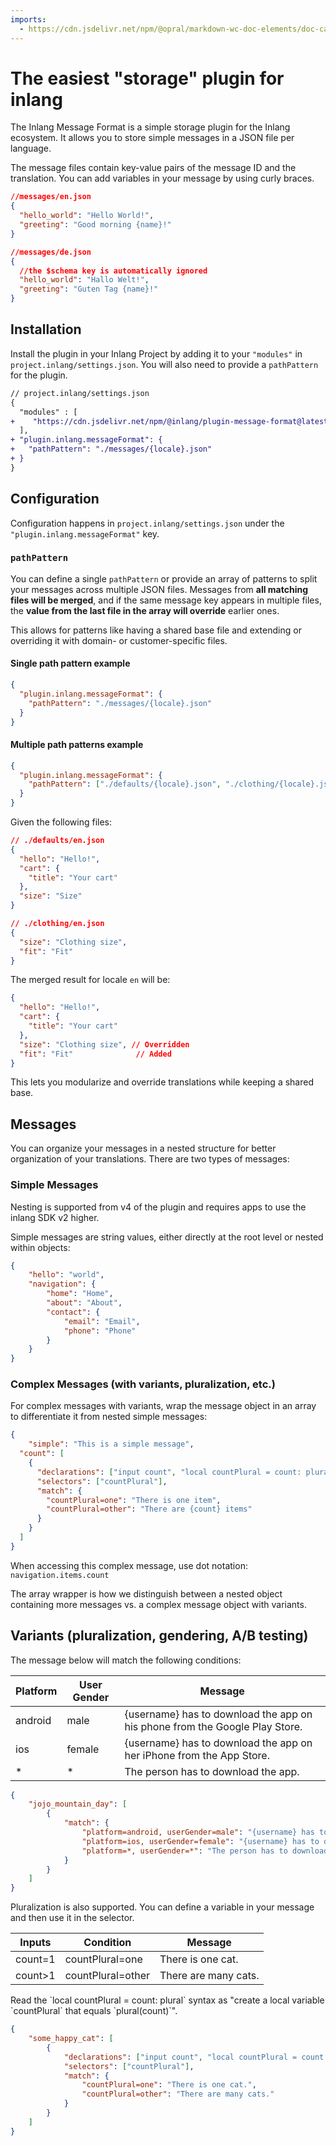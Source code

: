 ```yaml
---
imports:
  - https://cdn.jsdelivr.net/npm/@opral/markdown-wc-doc-elements/doc-callout.js
---
```


# The easiest "storage" plugin for inlang

The Inlang Message Format is a simple storage plugin for the Inlang ecosystem. It allows you to store simple
messages in a JSON file per language.

The message files contain key-value pairs of the message ID and the translation. You can add variables in your message by using curly braces.

```json
//messages/en.json
{
  "hello_world": "Hello World!",
  "greeting": "Good morning {name}!"
}

//messages/de.json
{
  //the $schema key is automatically ignored
  "hello_world": "Hallo Welt!",
  "greeting": "Guten Tag {name}!"
}
```

## Installation

Install the plugin in your Inlang Project by adding it to your `"modules"` in `project.inlang/settings.json`. You will also need to provide a `pathPattern` for the plugin.

```diff
// project.inlang/settings.json
{
  "modules" : [
+    "https://cdn.jsdelivr.net/npm/@inlang/plugin-message-format@latest/dist/index.js"
  ],
+ "plugin.inlang.messageFormat": {
+   "pathPattern": "./messages/{locale}.json"
+ }
}
```

## Configuration

Configuration happens in `project.inlang/settings.json` under the `"plugin.inlang.messageFormat"` key.

### `pathPattern`

You can define a single `pathPattern` or provide an array of patterns to split your messages across multiple JSON files. Messages from **all matching files will be merged**, and if the same message key appears in multiple files, the **value from the last file in the array will override** earlier ones.

This allows for patterns like having a shared base file and extending or overriding it with domain- or customer-specific files.

#### Single path pattern example

```json
{
  "plugin.inlang.messageFormat": {
    "pathPattern": "./messages/{locale}.json"
  }
}
```

#### Multiple path patterns example

```json
{
  "plugin.inlang.messageFormat": {
    "pathPattern": ["./defaults/{locale}.json", "./clothing/{locale}.json"]
  }
}
```

Given the following files:

```json
// ./defaults/en.json
{
  "hello": "Hello!",
  "cart": {
    "title": "Your cart"
  },
  "size": "Size"
}
```

```json
// ./clothing/en.json
{
  "size": "Clothing size",
  "fit": "Fit"
}
```

The merged result for locale `en` will be:

```json
{
  "hello": "Hello!",
  "cart": {
    "title": "Your cart"
  },
  "size": "Clothing size", // Overridden
  "fit": "Fit"              // Added
}
```

This lets you modularize and override translations while keeping a shared base.


## Messages

You can organize your messages in a nested structure for better organization of your translations. There are two types of messages:

### Simple Messages

<doc-callout type="info">
	Nesting is supported from v4 of the plugin and requires apps to use the inlang SDK v2 higher. 
</doc-callout>

Simple messages are string values, either directly at the root level or nested within objects:

```json
{
	"hello": "world",
	"navigation": {
		"home": "Home",
		"about": "About",
		"contact": {
			"email": "Email",
			"phone": "Phone"
		}
	}
}
```

### Complex Messages (with variants, pluralization, etc.)

For complex messages with variants, wrap the message object in an array to differentiate it from nested simple messages:

```json
{
	"simple": "This is a simple message",
  "count": [
    {
      "declarations": ["input count", "local countPlural = count: plural"],
      "selectors": ["countPlural"],
      "match": {
        "countPlural=one": "There is one item",
        "countPlural=other": "There are {count} items"
      }
    }
  ]
}
```

When accessing this complex message, use dot notation: `navigation.items.count`

<doc-callout type="info">
The array wrapper is how we distinguish between a nested object containing more messages vs. a complex message object with variants.
</doc-callout>

## Variants (pluralization, gendering, A/B testing)

The message below will match the following conditions:

| Platform | User Gender | Message                                                                     |
| -------- | ----------- | --------------------------------------------------------------------------- |
| android  | male        | {username} has to download the app on his phone from the Google Play Store. |
| ios      | female      | {username} has to download the app on her iPhone from the App Store.        |
| \*       | \*          | The person has to download the app.                                         |

```json
{
	"jojo_mountain_day": [
		{
			"match": {
				"platform=android, userGender=male": "{username} has to download the app on his phone from the Google Play Store.",
				"platform=ios, userGender=female": "{username} has to download the app on her iPhone from the App Store.",
				"platform=*, userGender=*": "The person has to download the app."
			}
		}
	]
}
```

Pluralization is also supported. You can define a variable in your message and then use it in the selector.

| Inputs  | Condition         | Message              |
| ------- | ----------------- | -------------------- |
| count=1 | countPlural=one   | There is one cat.    |
| count>1 | countPlural=other | There are many cats. |

<doc-callout type="tip">
Read the `local countPlural = count: plural` syntax as "create a local variable `countPlural` that equals `plural(count)`".
</doc-callout>

```json
{
	"some_happy_cat": [
		{
			"declarations": ["input count", "local countPlural = count: plural"],
			"selectors": ["countPlural"],
			"match": {
				"countPlural=one": "There is one cat.",
				"countPlural=other": "There are many cats."
			}
		}
	]
}
```
